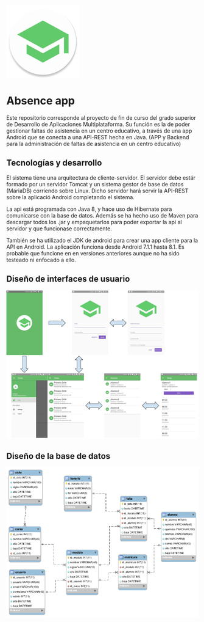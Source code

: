 
![Diseño y recorrido natural de la app android](https://github.com/victorvace/absence_app/blob/master/logo.png "Diseño y recorrido natural de la app android") 
# Absence app

Este repositorio corresponde al proyecto de fin de curso del grado superior de Desarrollo de Aplicaciones Multiplataforma. Su función es la de poder gestionar faltas de asistencia en un centro educativo, a través de una app Android que se conecta a una API-REST hecha en Java. (APP y Backend para la administración de faltas de asistencia en un centro educativo) 

## Tecnologías y desarrollo

El sistema tiene una arquitectura de cliente-servidor. El servidor debe estár formado por un servidor Tomcat y un sistema gestor de base de datos (MariaDB) corriendo sobre Linux. Dicho servidor hará servir la API-REST sobre la aplicació Android completando el sistema.

La api está programada con Java 8, y hace uso de Hibernate para comunicarse con la base de datos. Además se ha hecho uso de Maven para descargar todos los .jar y empaquetarlos para poder exportar la api al servidor y que funcionase correctamente.

También se ha utilizado el JDK de android para crear una app cliente para la API en Android. La aplicación funciona desde Android 7.1.1 hasta 8.1. Es probable que funcione en en versiones anteriores aunque no ha sido testeado ni enfocado a ello.

## Diseño de interfaces de usuario

![Diseño y recorrido natural de la app android](https://github.com/victorvace/absence_app/blob/master/interfaz.png "Diseño y recorrido natural de la app android")
 
## Diseño de la base de datos

![Diseño de la base de datos](https://github.com/victorvace/absence_app/blob/master/BBDD.png "Diseño de la base de datos")

